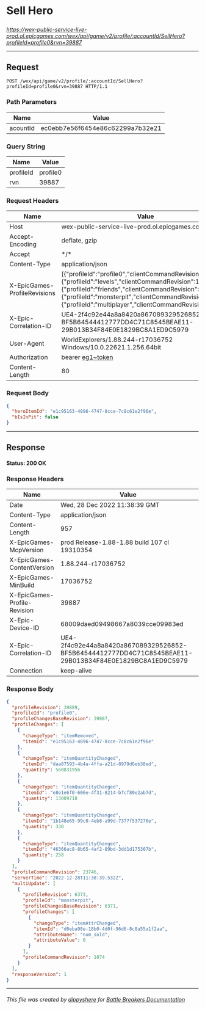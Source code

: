 # Sell Hero

#####

*https://wex-public-service-live-prod.ol.epicgames.com/wex/api/game/v2/profile/:accountId/SellHero?profileId=profile0&rvn=39887*

___

## Request

```http
POST /wex/api/game/v2/profile/:accountId/SellHero?profileId=profile0&rvn=39887 HTTP/1.1
```

### Path Parameters

| Name     | Value                             |
|----------|-----------------------------------|
| acountId | ec0ebb7e56f6454e86c62299a7b32e21  |

### Query String

| Name      | Value    |
|-----------|----------|
| profileId | profile0 |
| rvn       | 39887    |

### Request Headers

| Name                         | Value                                                                                                                                                                                                                                                                              |
|------------------------------|------------------------------------------------------------------------------------------------------------------------------------------------------------------------------------------------------------------------------------------------------------------------------------|
| Host                         | wex-public-service-live-prod.ol.epicgames.com                                                                                                                                                                                                                                      |
| Accept-Encoding              | deflate, gzip                                                                                                                                                                                                                                                                      |
| Accept                       | \*/\*                                                                                                                                                                                                                                                                              |
| Content-Type                 | application/json                                                                                                                                                                                                                                                                   |
| X-EpicGames-ProfileRevisions | [{"profileId":"profile0","clientCommandRevision":23745},{"profileId":"levels","clientCommandRevision":14327},{"profileId":"friends","clientCommandRevision":8247},{"profileId":"monsterpit","clientCommandRevision":1073},{"profileId":"multiplayer","clientCommandRevision":847}] |
| X-Epic-Correlation-ID        | UE4-2f4c92e44a8a8420a867089329526852-BF5B64544412777DD4C71C8545BEAE11-29B013B34F84E0E1829BC8A1ED9C5979                                                                                                                                                                             |
| User-Agent                   | WorldExplorers/1.88.244-r17036752 Windows/10.0.22621.1.256.64bit                                                                                                                                                                                                                   |
| Authorization                | bearer [eg1~token](https://github.com/dippyshere/battle-breakers-documentation/blob/master/docs/common/tokens/eg1.md)                                                                                                                                                              |
| Content-Length               | 80                                                                                                                                                                                                                                                                                 |

### Request Body

```json
{
  "heroItemId": "e1c95163-4896-4747-8cce-7c8c61e2f96e",
  "bIsInPit": false
}
```

___

## Response

#### Status: 200 OK

### Response Headers

| Name                         | Value                                                                                                  |
|------------------------------|--------------------------------------------------------------------------------------------------------|
| Date                         | Wed, 28 Dec 2022 11:38:39 GMT                                                                          |
| Content-Type                 | application/json                                                                                       |
| Content-Length               | 957                                                                                                    |
| X-EpicGames-McpVersion       | prod Release-1.88-1.88 build 107 cl 19310354                                                           |
| X-EpicGames-ContentVersion   | 1.88.244-r17036752                                                                                     |
| X-EpicGames-MinBuild         | 17036752                                                                                               |
| X-EpicGames-Profile-Revision | 39887                                                                                                  |
| X-Epic-Device-ID             | 68009daed09498667a8039cce09983ed                                                                       |
| X-Epic-Correlation-ID        | UE4-2f4c92e44a8a8420a867089329526852-BF5B64544412777DD4C71C8545BEAE11-29B013B34F84E0E1829BC8A1ED9C5979 |
| Connection                   | keep-alive                                                                                             |

### Response Body

```json
{
  "profileRevision": 39889,
  "profileId": "profile0",
  "profileChangesBaseRevision": 39887,
  "profileChanges": [
    {
      "changeType": "itemRemoved",
      "itemId": "e1c95163-4896-4747-8cce-7c8c61e2f96e"
    },
    {
      "changeType": "itemQuantityChanged",
      "itemId": "daa87593-4b4a-4ffa-a21d-8979d6eb38ed",
      "quantity": 560831956
    },
    {
      "changeType": "itemQuantityChanged",
      "itemId": "e8e1e6f0-606e-4f31-8214-bfcf80e2ab7d",
      "quantity": 13009718
    },
    {
      "changeType": "itemQuantityChanged",
      "itemId": "1b148e65-99c0-4eb8-a99d-7377f537276e",
      "quantity": 330
    },
    {
      "changeType": "itemQuantityChanged",
      "itemId": "46366ac8-8b65-4af2-89bd-3dd1d175307b",
      "quantity": 258
    }
  ],
  "profileCommandRevision": 23746,
  "serverTime": "2022-12-28T11:38:39.532Z",
  "multiUpdate": [
    {
      "profileRevision": 6373,
      "profileId": "monsterpit",
      "profileChangesBaseRevision": 6371,
      "profileChanges": [
        {
          "changeType": "itemAttrChanged",
          "itemId": "d0eba98e-18b0-4d0f-96d6-8c8a55a1f2aa",
          "attributeName": "num_sold",
          "attributeValue": 6
        }
      ],
      "profileCommandRevision": 1074
    }
  ],
  "responseVersion": 1
}
```

___

###### This file was created by [dippyshere](https://github.com/dippyshere) for [Battle Breakers Documentation](https://github.com/dippyshere/battle-breakers-documentation)
